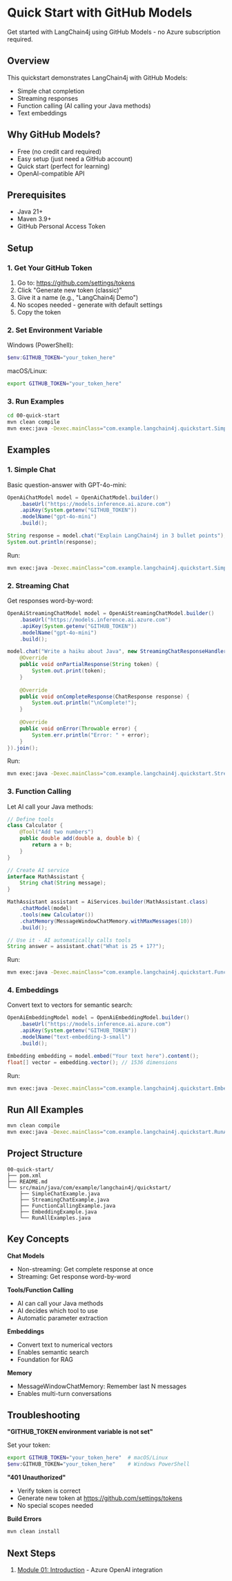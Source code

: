 # Quick Start with GitHub Models

Get started with LangChain4j using GitHub Models - no Azure subscription required.

## Overview

This quickstart demonstrates LangChain4j with GitHub Models:

- Simple chat completion
- Streaming responses
- Function calling (AI calling your Java methods)
- Text embeddings

## Why GitHub Models?

- Free (no credit card required)
- Easy setup (just need a GitHub account)
- Quick start (perfect for learning)
- OpenAI-compatible API

## Prerequisites

- Java 21+
- Maven 3.9+
- GitHub Personal Access Token

## Setup

### 1. Get Your GitHub Token

1. Go to: https://github.com/settings/tokens
2. Click "Generate new token (classic)"
3. Give it a name (e.g., "LangChain4j Demo")
4. No scopes needed - generate with default settings
5. Copy the token

### 2. Set Environment Variable

Windows (PowerShell):
```powershell
$env:GITHUB_TOKEN="your_token_here"
```

macOS/Linux:
```bash
export GITHUB_TOKEN="your_token_here"
```

### 3. Run Examples

```bash
cd 00-quick-start
mvn clean compile
mvn exec:java -Dexec.mainClass="com.example.langchain4j.quickstart.SimpleChatExample"
```

## Examples

### 1. Simple Chat

Basic question-answer with GPT-4o-mini:

```java
OpenAiChatModel model = OpenAiChatModel.builder()
    .baseUrl("https://models.inference.ai.azure.com")
    .apiKey(System.getenv("GITHUB_TOKEN"))
    .modelName("gpt-4o-mini")
    .build();

String response = model.chat("Explain LangChain4j in 3 bullet points");
System.out.println(response);
```

Run:
```bash
mvn exec:java -Dexec.mainClass="com.example.langchain4j.quickstart.SimpleChatExample"
```

### 2. Streaming Chat

Get responses word-by-word:

```java
OpenAiStreamingChatModel model = OpenAiStreamingChatModel.builder()
    .baseUrl("https://models.inference.ai.azure.com")
    .apiKey(System.getenv("GITHUB_TOKEN"))
    .modelName("gpt-4o-mini")
    .build();

model.chat("Write a haiku about Java", new StreamingChatResponseHandler() {
    @Override
    public void onPartialResponse(String token) {
        System.out.print(token);
    }
    
    @Override
    public void onCompleteResponse(ChatResponse response) {
        System.out.println("\nComplete!");
    }
    
    @Override
    public void onError(Throwable error) {
        System.err.println("Error: " + error);
    }
}).join();
```

Run:
```bash
mvn exec:java -Dexec.mainClass="com.example.langchain4j.quickstart.StreamingChatExample"
```

### 3. Function Calling

Let AI call your Java methods:

```java
// Define tools
class Calculator {
    @Tool("Add two numbers")
    public double add(double a, double b) {
        return a + b;
    }
}

// Create AI service
interface MathAssistant {
    String chat(String message);
}

MathAssistant assistant = AiServices.builder(MathAssistant.class)
    .chatModel(model)
    .tools(new Calculator())
    .chatMemory(MessageWindowChatMemory.withMaxMessages(10))
    .build();

// Use it - AI automatically calls tools
String answer = assistant.chat("What is 25 + 17?");
```

Run:
```bash
mvn exec:java -Dexec.mainClass="com.example.langchain4j.quickstart.FunctionCallingExample"
```

### 4. Embeddings

Convert text to vectors for semantic search:

```java
OpenAiEmbeddingModel model = OpenAiEmbeddingModel.builder()
    .baseUrl("https://models.inference.ai.azure.com")
    .apiKey(System.getenv("GITHUB_TOKEN"))
    .modelName("text-embedding-3-small")
    .build();

Embedding embedding = model.embed("Your text here").content();
float[] vector = embedding.vector(); // 1536 dimensions
```

Run:
```bash
mvn exec:java -Dexec.mainClass="com.example.langchain4j.quickstart.EmbeddingExample"
```

## Run All Examples

```bash
mvn clean compile
mvn exec:java -Dexec.mainClass="com.example.langchain4j.quickstart.RunAllExamples"
```

## Project Structure

```
00-quick-start/
├── pom.xml
├── README.md
└── src/main/java/com/example/langchain4j/quickstart/
    ├── SimpleChatExample.java
    ├── StreamingChatExample.java
    ├── FunctionCallingExample.java
    ├── EmbeddingExample.java
    └── RunAllExamples.java
```

## Key Concepts

**Chat Models**
- Non-streaming: Get complete response at once
- Streaming: Get response word-by-word

**Tools/Function Calling**
- AI can call your Java methods
- AI decides which tool to use
- Automatic parameter extraction

**Embeddings**
- Convert text to numerical vectors
- Enables semantic search
- Foundation for RAG

**Memory**
- MessageWindowChatMemory: Remember last N messages
- Enables multi-turn conversations

## Troubleshooting

**"GITHUB_TOKEN environment variable is not set"**

Set your token:
```bash
export GITHUB_TOKEN="your_token_here"  # macOS/Linux
$env:GITHUB_TOKEN="your_token_here"    # Windows PowerShell
```

**"401 Unauthorized"**

- Verify token is correct
- Generate new token at https://github.com/settings/tokens
- No special scopes needed

**Build Errors**

```bash
mvn clean install
```

## Next Steps

1. [Module 01: Introduction](../01-introduction/) - Azure OpenAI integration